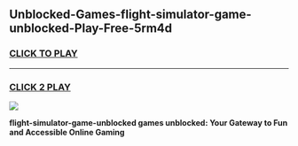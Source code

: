 
## Unblocked-Games-flight-simulator-game-unblocked-Play-Free-5rm4d
<h3>
<a href="https://premium76.site?title=flight-simulator-game-unblocked&ref=23A">CLICK TO PLAY</a></h3>
<hr>

<h3>
<a href="https://premium76.site?title=flight-simulator-game-unblocked&ref=23A">CLICK 2 PLAY</a>
  
</h3>

<a href="https://premium76.site?title=flight-simulator-game-unblocked&ref=23A"><img src="https://clearcache.store/games.png"></a>


**flight-simulator-game-unblocked games unblocked: Your Gateway to Fun and Accessible Online Gaming**
